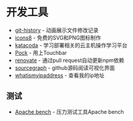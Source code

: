 # 开发工具

- [git-history](https://github.com/pomber/git-history/) - 动画展示文件修改记录
- [icons8](https://icons8.cn/icons) - 免费的SVG和PNG图标制作
- [katacoda](https://www.katacoda.com/learn) - 学习部署相关的云主机操作学习平台
- [Pock](https://github.com/pigigaldi/Pock) - 用上Touchbar
- [renovate](https://github.com/marketplace/renovate) - 通过pull request自动更新npm依赖
- [sourcegraph](https://about.sourcegraph.com/) - github源码阅读可视化界面
- [whatismyipaddress](https://whatismyipaddress.com/) - 查看我的ip地址

## 测试

- [Apache bench](https://httpd.apache.org/docs/2.4/programs/ab.html) - 压力测试工具Apache bench
